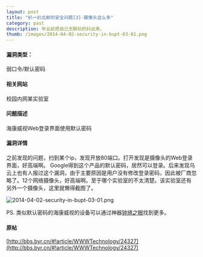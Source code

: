 ```yaml
---
layout: post
title: "扒一扒北邮的安全问题[3]-摄像头这么多"
category: past
description: 毕业前把自己无聊玩的抖出来。
thumb: /images/2014-04-02-security-in-bupt-03-01.png
---
```


#### 漏洞类型： 

弱口令/默认密码

#### 相关网站

校园内网某实验室

#### 问题描述

海康威视Web登录界面使用默认密码 

#### 漏洞详情

之前发现的问题，扫到某个ip，发现开放80端口。打开发现是摄像头的Web登录界面，好高端啊。 
Google得到这个产品的默认密码，居然可以登录。后来发现乌云上也有人报过这个漏洞，由于主要原因是用户没有修改登录密码，因此被厂商忽略了。12个网络摄像头，好高端啊。至于哪个实验室的不太清楚。该实验室还有另外一个摄像头，这里就懒得截图了。

![2014-04-02-security-in-bupt-03-01.png](//dn-johnwong.qbox.me/images/2014-04-02-security-in-bupt-03-01.png)

PS. 类似默认密码的海康威视的设备可以通过神器[钟馗之眼](http://www.zoomeye.org/)找到更多。

#### 原帖

[http://bbs.byr.cn/#!article/WWWTechnology/24327](http://bbs.byr.cn/#!article/WWWTechnology/24327)